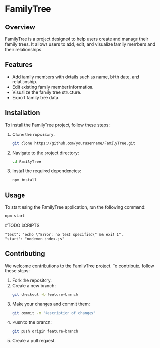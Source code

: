 # FamilyTree

## Overview
FamilyTree is a project designed to help users create and manage their family trees. It allows users to add, edit, and visualize family members and their relationships.

## Features
- Add family members with details such as name, birth date, and relationship.
- Edit existing family member information.
- Visualize the family tree structure.
- Export family tree data.

## Installation
To install the FamilyTree project, follow these steps:

1. Clone the repository:
    ```sh
    git clone https://github.com/yourusername/FamilyTree.git
    ```
2. Navigate to the project directory:
    ```sh
    cd FamilyTree
    ```
3. Install the required dependencies:
    ```sh
    npm install
    ```

## Usage
To start using the FamilyTree application, run the following command:
```sh
npm start
```

#TODO SCRIPTS
 
    "test": "echo \"Error: no test specified\" && exit 1",
    "start": "nodemon index.js"


## Contributing
We welcome contributions to the FamilyTree project. To contribute, follow these steps:

1. Fork the repository.
2. Create a new branch:
    ```sh
    git checkout -b feature-branch
    ```
3. Make your changes and commit them:
    ```sh
    git commit -m "Description of changes"
    ```
4. Push to the branch:
    ```sh
    git push origin feature-branch
    ```
5. Create a pull request.

